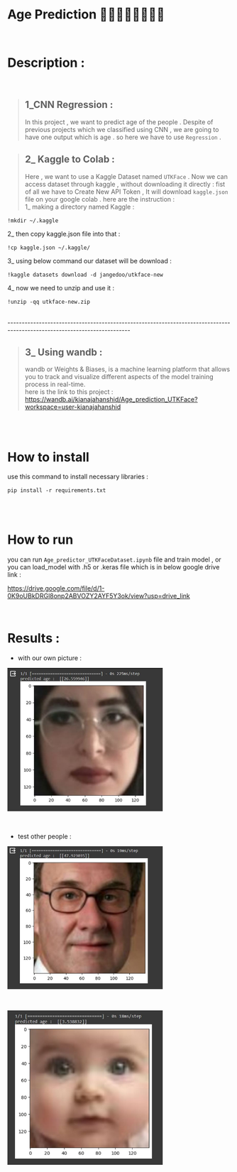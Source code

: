 # Age Prediction 👶🏻🧒🏻👨🏻👵🏻


<br/> 

# Description :

<br/>

> ## 1_CNN Regression : <br/>
> In this project , we want to predict age of the people .
Despite of previous projects which we classified using CNN , we are going to have one output which is age . 
so here we have to use `Regression` . 

> ## 2_ Kaggle to Colab : <br/>
> Here , we want to use a Kaggle Dataset named `UTKFace` .
Now we can access dataset through kaggle , without downloading it directly :
fist of all we have to Create New API Token , It will download `kaggle.json` file on your google colab .
here are the instruction : <br/>
1_ making a directory named Kaggle : <br/>
```
!mkdir ~/.kaggle 
```
2_ then copy kaggle.json file into that : <br/>
```
!cp kaggle.json ~/.kaggle/ 
```
3_ using below command our dataset will be download : <br/>
```
!kaggle datasets download -d jangedoo/utkface-new 
```
4_ now we need to unzip and use it : <br/>
```
!unzip -qq utkface-new.zip 
```
<br/> 
-------------------------------------------------------------------------------------------------------------------------

> ## 3_  Using wandb :
> wandb or Weights & Biases, is a machine learning platform that allows you to track and visualize different aspects of the model training process in real-time. <br/>
here is the link to this project : <br/>
https://wandb.ai/kianajahanshid/Age_prediction_UTKFace?workspace=user-kianajahanshid

<br/>
<br/>

# How to install
use this command to install necessary libraries : 
```
pip install -r requirements.txt 
```
<br/>
<br/>

# How to run 
you can run `Age_predictor_UTKFaceDataset.ipynb` file and train model ,
or you can load_model with .h5 or .keras file which is in below google drive link : <br/>

https://drive.google.com/file/d/1-0K9oUBkDRGl8onp2ABVOZY2AYF5Y3ok/view?usp=drive_link 

<br/>

# Results : 
+ with our own picture : 
<p float="center">
    <img src  = "assets\res.JPG" width=350 /> 
</p>
<br />

+ test other people :
<p float="center">
    <img src  = "assets\res_2.JPG" width=350 /> 
</p>
<br />

<p float="center">
    <img src  = "assets\res_3.JPG" width=350 /> 
</p>
<br />